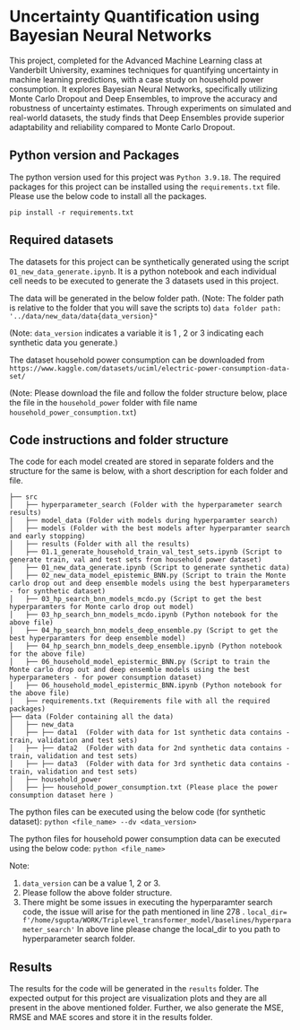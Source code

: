 # Uncertainty Quantification using Bayesian Neural Networks

This project, completed for the Advanced Machine Learning class at Vanderbilt University, examines techniques for quantifying uncertainty in machine learning predictions, with a case study on household power consumption. It explores Bayesian Neural Networks, specifically utilizing Monte Carlo Dropout and Deep Ensembles, to improve the accuracy and robustness of uncertainty estimates. Through experiments on simulated and real-world datasets, the study finds that Deep Ensembles provide superior adaptability and reliability compared to Monte Carlo Dropout.



## Python version and Packages
The python version used for this project was `Python 3.9.18`. The required packages for this project can be installed using the `requirements.txt` file. Please use the below code to install all the packages.

`pip install -r requirements.txt`

## Required datasets
The datasets for this project can be synthetically generated using the script `01_new_data_generate.ipynb`. It is a python notebook and each individual cell needs to be executed to generate the 3 datasets used in this project. 

The data will be generated in the below folder path. (Note: The folder path is relative to the folder that you will save the scripts to)
`data folder path: '../data/new_data/data{data_version}"`

(Note: `data_version` indicates a variable it is 1 , 2 or 3 indicating each synthetic data you generate.)

The dataset household power consumption can be downloaded from `https://www.kaggle.com/datasets/uciml/electric-power-consumption-data-set/`

(Note: Please download the file and follow the folder structure below, place the file in the `household_power` folder with file name `household_power_consumption.txt`)

## Code instructions and folder structure
The code for each model created are stored in separate folders and the structure for the same is below, with a short description for each folder and file.

```
├── src
│   ├── hyperparameter_search (Folder with the hyperparameter search results)
│   ├── model_data (Folder with models during hyperparamter search)
│   ├── models (Folder with the best models after hyperparamter search and early stopping)
│   ├── results (Folder with all the results)
│   ├── 01.1_generate_household_train_val_test_sets.ipynb (Script to generate train, val and test sets from household power dataset)
│   ├── 01_new_data_generate.ipynb (Script to generate synthetic data)
│   ├── 02_new_data_model_epistemic_BNN.py (Script to train the Monte carlo drop out and deep ensemble models using the best hyperparameters - for synthetic dataset)
│   ├── 03_hp_search_bnn_models_mcdo.py (Script to get the best hyperparamters for Monte carlo drop out model)
│   ├── 03_hp_search_bnn_models_mcdo.ipynb (Python notebook for the above file)
│   ├── 04_hp_search_bnn_models_deep_ensemble.py (Script to get the best hyperparamters for deep ensemble model)
│   ├── 04_hp_search_bnn_models_deep_ensemble.ipynb (Python notebook for the above file)
│   ├── 06_household_model_epistermic_BNN.py (Script to train the Monte carlo drop out and deep ensemble models using the best hyperparameters - for power consumption dataset)
│   ├── 06_household_model_epistermic_BNN.ipynb (Python notebook for the above file)
|   ├── requirements.txt (Requirements file with all the required packages)
├── data (Folder containing all the data)
│   ├── new_data
│   ├── ├── data1  (Folder with data for 1st synthetic data contains - train, validation and test sets)
│   ├── ├── data2  (Folder with data for 2nd synthetic data contains - train, validation and test sets)
│   ├── ├── data3  (Folder with data for 3rd synthetic data contains - train, validation and test sets)
│   ├── household_power 
│   ├── ├── household_power_consumption.txt (Please place the power consumption dataset here )

```

The python files can be executed using the below code (for synthetic dataset): 
`python <file_name> --dv <data_version>`

The python files for household power consumption data can be executed using the below code: 
`python <file_name>`

Note:
1) `data_version` can be a value 1, 2 or 3.
2) Please follow the above folder structure. 
3) There might be some issues in executing the hyperparamter search code, the issue will arise for the path mentioned in line 278 .
    `local_dir= f'/home/sgupta/WORK/Triplevel_transformer_model/baselines/hyperparameter_search'`
    In above line please change the local_dir to you path to hyperparameter search folder.

## Results
The results for the code will be generated in the `results` folder. 
The expected output for this project are visualization plots and they are all present in the above mentioned folder. Further, we also generate the MSE, RMSE and MAE scores and store it in the results folder. 



